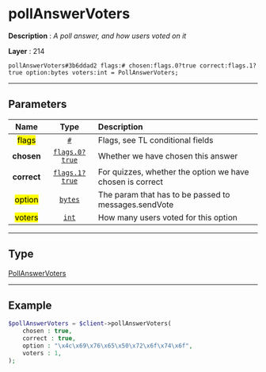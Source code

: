 # pollAnswerVoters

**Description** : *A poll answer, and how users voted on it*

**Layer** : 214

```tl
pollAnswerVoters#3b6ddad2 flags:# chosen:flags.0?true correct:flags.1?true option:bytes voters:int = PollAnswerVoters;
```

---

## Parameters

| Name | Type | Description |
| :---: | :---: | :--- |
| <mark>flags</mark> | [`#`](type/#) | Flags, see TL conditional fields |
| **chosen** | [`flags.0?true`](type/true) | Whether we have chosen this answer |
| **correct** | [`flags.1?true`](type/true) | For quizzes, whether the option we have chosen is correct |
| <mark>option</mark> | [`bytes`](type/bytes) | The param that has to be passed to messages.sendVote |
| <mark>voters</mark> | [`int`](type/int) | How many users voted for this option |

---

## Type

[PollAnswerVoters](type/PollAnswerVoters)

---

## Example

```php
$pollAnswerVoters = $client->pollAnswerVoters(
	chosen : true,
	correct : true,
	option : "\x4c\x69\x76\x65\x50\x72\x6f\x74\x6f",
	voters : 1,
);
```